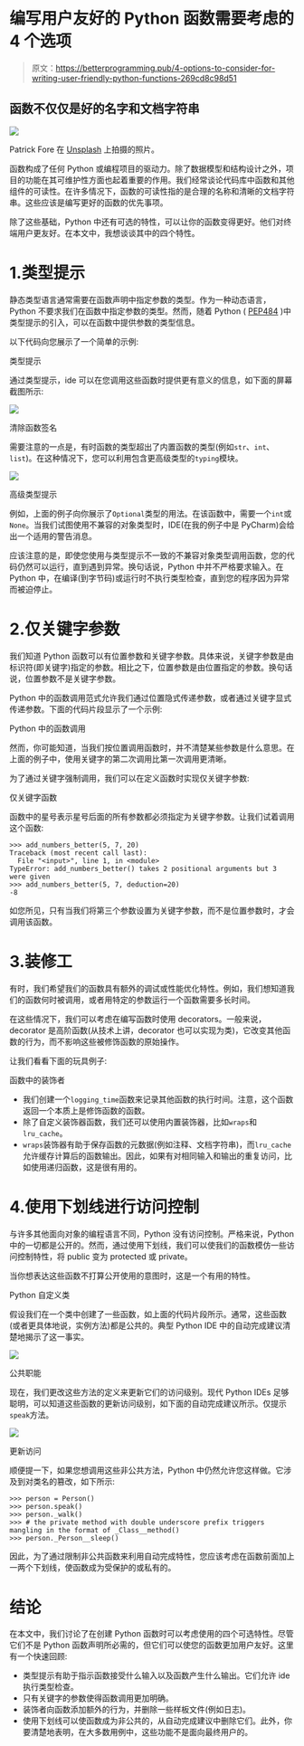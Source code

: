 # 编写用户友好的 Python 函数需要考虑的 4 个选项

> 原文：<https://betterprogramming.pub/4-options-to-consider-for-writing-user-friendly-python-functions-269cd8c98d51>

## 函数不仅仅是好的名字和文档字符串

![](img/0f656345de754046774232055850d52a.png)

Patrick Fore 在 [Unsplash](https://unsplash.com?utm_source=medium&utm_medium=referral) 上拍摄的照片。

函数构成了任何 Python 或编程项目的驱动力。除了数据模型和结构设计之外，项目的功能在其可维护性方面也起着重要的作用。我们经常谈论代码库中函数和其他组件的可读性。在许多情况下，函数的可读性指的是合理的名称和清晰的文档字符串。这些应该是编写更好的函数的优先事项。

除了这些基础，Python 中还有可选的特性，可以让你的函数变得更好。他们对终端用户更友好。在本文中，我想谈谈其中的四个特性。

# 1.类型提示

静态类型语言通常需要在函数声明中指定参数的类型。作为一种动态语言，Python 不要求我们在函数中指定参数的类型。然而，随着 Python ( [PEP484](https://www.python.org/dev/peps/pep-0484/) )中类型提示的引入，可以在函数中提供参数的类型信息。

以下代码向您展示了一个简单的示例:

类型提示

通过类型提示，ide 可以在您调用这些函数时提供更有意义的信息，如下面的屏幕截图所示:

![](img/100cda6bab93ef8d2ce08b10b496520b.png)

清除函数签名

需要注意的一点是，有时函数的类型超出了内置函数的类型(例如`str`、`int`、`list`)。在这种情况下，您可以利用包含更高级类型的`typing`模块。

![](img/c13f5a4a2598985fb9866a4b2509453a.png)

高级类型提示

例如，上面的例子向你展示了`Optional`类型的用法。在该函数中，需要一个`int`或`None`。当我们试图使用不兼容的对象类型时，IDE(在我的例子中是 PyCharm)会给出一个适用的警告消息。

应该注意的是，即使您使用与类型提示不一致的不兼容对象类型调用函数，您的代码仍然可以运行，直到遇到异常。换句话说，Python 中并不严格要求输入。在 Python 中，在编译(到字节码)或运行时不执行类型检查，直到您的程序因为异常而被迫停止。

# 2.仅关键字参数

我们知道 Python 函数可以有位置参数和关键字参数。具体来说，关键字参数是由标识符(即关键字)指定的参数。相比之下，位置参数是由位置指定的参数。换句话说，位置参数不是关键字参数。

Python 中的函数调用范式允许我们通过位置隐式传递参数，或者通过关键字显式传递参数。下面的代码片段显示了一个示例:

Python 中的函数调用

然而，你可能知道，当我们按位置调用函数时，并不清楚某些参数是什么意思。在上面的例子中，使用关键字的第二次调用比第一次调用更清晰。

为了通过关键字强制调用，我们可以在定义函数时实现仅关键字参数:

仅关键字函数

函数中的星号表示星号后面的所有参数都必须指定为关键字参数。让我们试着调用这个函数:

```
>>> add_numbers_better(5, 7, 20)
Traceback (most recent call last):
  File "<input>", line 1, in <module>
TypeError: add_numbers_better() takes 2 positional arguments but 3 were given
>>> add_numbers_better(5, 7, deduction=20)
-8
```

如您所见，只有当我们将第三个参数设置为关键字参数，而不是位置参数时，才会调用该函数。

# 3.装修工

有时，我们希望我们的函数具有额外的调试或性能优化特性。例如，我们想知道我们的函数何时被调用，或者用特定的参数运行一个函数需要多长时间。

在这些情况下，我们可以考虑在编写函数时使用 decorators。一般来说，decorator 是高阶函数(从技术上讲，decorator 也可以实现为类)，它改变其他函数的行为，而不影响这些被修饰函数的原始操作。

让我们看看下面的玩具例子:

函数中的装饰者

*   我们创建一个`logging_time`函数来记录其他函数的执行时间。注意，这个函数返回一个本质上是修饰函数的函数。
*   除了自定义装饰器函数，我们还可以使用内置装饰器，比如`wraps`和`lru_cache`。
*   `wraps`装饰器有助于保存函数的元数据(例如注释、文档字符串)，而`lru_cache`允许缓存计算后的函数输出。因此，如果有对相同输入和输出的重复访问，比如使用递归函数，这是很有用的。

# 4.使用下划线进行访问控制

与许多其他面向对象的编程语言不同，Python 没有访问控制。严格来说，Python 中的一切都是公开的。然而，通过使用下划线，我们可以使我们的函数模仿一些访问控制特性，将 public 变为 protected 或 private。

当你想表达这些函数不打算公开使用的意图时，这是一个有用的特性。

Python 自定义类

假设我们在一个类中创建了一些函数，如上面的代码片段所示。通常，这些函数(或者更具体地说，实例方法)都是公共的。典型 Python IDE 中的自动完成建议清楚地揭示了这一事实。

![](img/2499c890e3bc2e55f400657f8f843c87.png)

公共职能

现在，我们更改这些方法的定义来更新它们的访问级别。现代 Python IDEs 足够聪明，可以知道这些函数的更新访问级别，如下面的自动完成建议所示。仅提示`speak`方法。

![](img/98498cac584db6515bfb1845c40c9b99.png)

更新访问

顺便提一下，如果您想调用这些非公共方法，Python 中仍然允许您这样做。它涉及到对类名的篡改，如下所示:

```
>>> person = Person()
>>> person.speak()
>>> person._walk()
>>> # the private method with double underscore prefix triggers mangling in the format of _Class__method()
>>> person._Person__sleep()
```

因此，为了通过限制非公共函数来利用自动完成特性，您应该考虑在函数前面加上一两个下划线，使函数成为受保护的或私有的。

# 结论

在本文中，我们讨论了在创建 Python 函数时可以考虑使用的四个可选特性。尽管它们不是 Python 函数声明所必需的，但它们可以使您的函数更加用户友好。这里有一个快速回顾:

*   类型提示有助于指示函数接受什么输入以及函数产生什么输出。它们允许 ide 执行类型检查。
*   只有关键字的参数使得函数调用更加明确。
*   装饰者向函数添加额外的行为，并删除一些样板文件(例如日志)。
*   使用下划线可以使函数成为非公共的，从自动完成建议中删除它们。此外，你要清楚地表明，在大多数用例中，这些功能不是面向最终用户的。